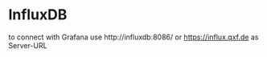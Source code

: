 # InfluxDB

to connect with Grafana use http://influxdb:8086/ or https://influx.qxf.de as Server-URL
